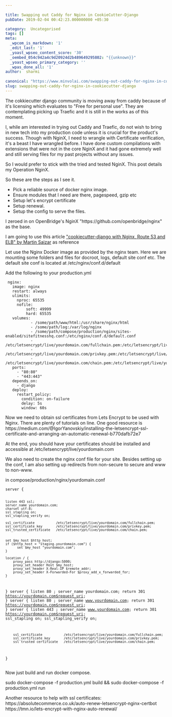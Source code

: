 ```yaml
---
 
title: Swapping out Caddy for Nginx in CookieCutter-Django
pubDate: 2019-02-04 00:42:23.000000000 +05:30

category:  Uncategorised
tags: []
meta:
  _wpcom_is_markdown: '1'
  _edit_last: '1'
  _yoast_wpseo_content_score: '30'
  _oembed_054c942a4c9d20924d2b489649295802: "{{unknown}}"
  _yoast_wpseo_primary_category: ''
  _wpas_done_all: '1'
author:  sharmi
 
canonical: "https://www.minvolai.com/swapping-out-caddy-for-nginx-in-cookiecutter-django/"
slug: swapping-out-caddy-for-nginx-in-cookiecutter-django
---
```

<p>The cokkiecutter django community is moving away from caddy because of it's licensing which evaluates to "Free for personal use". They are contemplating picking up Traefic and it is still in the works as of this moment.</p>
<p>I, while am interested in trying out Caddy and Traefic, do not wish to bring in new tech into my production code unless it is crucial for the product's success. Though with NginX, I need to wrangle with Certificate verification, it's a beast I have wrangled before. I have done custom compilations with extensions that were not in the core NginX and it had gone extremely well and still serving files for my past projects without any issues.</p>
<p>So I would prefer to stick with the tried and tested NginX. This post details my Operation NginX.</p>
<p>So these are the steps as I see it.</p>
<ul>
<li>Pick a reliable source of docker nginx image.</li>
<li>Ensure modules that I need are there, pagespeed, gzip etc</li>
<li>Setup let's encrypt certificate</li>
<li>Setup renewal.</li>
<li>Setup the config to serve the files.</li>
</ul>
<p>I zeroed in on OpenBridge's NginX "https://github.com/openbridge/nginx" as the base.</p>
<p>I am going to use this article <a href="[https://msaizar.com/blog/cookiecutter-django-nginx-route-53-and-elb/]">"cookiecutter-django with Nginx, Route 53 and ELB" by Martin Saizar</a> as reference</p>
<p>Let use the Nginx Docker image as provided by the nginx team. Here we are mounting some folders and files for docroot, logs, default site conf etc. The default site conf is located at /etc/nginx/conf.d/default</p>
<p>Add the following to your production.yml</p>
<pre><code> nginx:
   image: nginx
   restart: always
   ulimits:
     nproc: 65535
     nofile:
         soft: 49999
         hard: 65535
   volumes:
           - /some/path/www/html:/usr/share/nginx/html
           - /some/path/log:/var/log/nginx
           - /some/path/compose/production/nginx/sites-enabled/sitefitnesshq.conf:/etc/nginx/conf.d/default.conf
           - /etc/letsencrypt/live/yourdomain.com/fullchain.pem:/etc/letsencrypt/live/yourdomain.com/fullchain.pem
           - /etc/letsencrypt/live/yourdomain.com/privkey.pem:/etc/letsencrypt/live/yourdomain.com/privkey.pem
           - /etc/letsencrypt/live/yourdomain.com/chain.pem:/etc/letsencrypt/live/yourdomain.com/chain.pem
   ports:
     - "80:80"
     - "443:443"
   depends_on:
     - django
   deploy:
     restart_policy:
       condition: on-failure
       delay: 5s
       window: 60s
</code></pre>
<p>Now we need to obtain ssl certificates from Lets Encrypt to be used with Nginx. There are plenty of tutorials on line. One good resource is https://medium.com/@IgorYanovskiy/installing-the-letsencrypt-ssl-certificate-and-arranging-an-automatic-renewal-b770dafb72e7</p>
<p>At the end, you should have your certificates should be installed and accessible at /etc/letsencrypt/live/yourdomain.com</p>
<p>We also need to create the nginx conf file for your site. Besides setting up the conf, I am also setting up redirects from non-secure to secure and www to non-www.</p>
<p>in compose/production/nginx/yourdomain.conf</p>
<pre><code>server {


    listen 443 ssl;
    server_name yourdomain.com;
    charset utf-8;
    ssl_stapling on;
    ssl_stapling_verify on;

    ssl_certificate           /etc/letsencrypt/live/yourdomain.com/fullchain.pem;
    ssl_certificate_key       /etc/letsencrypt/live/yourdomain.com/privkey.pem;
    ssl_trusted_certificate   /etc/letsencrypt/live/yourdomain.com/chain.pem;


    set $my_host $http_host;
    if ($http_host = "staging.yourdomain.com") {
          set $my_host "yourdomain.com";
    }

    location / {
        proxy_pass http://django:5000;
        proxy_set_header Host $my_host;
        proxy_set_header X-Real-IP $remote_addr;
        proxy_set_header X-Forwarded-For $proxy_add_x_forwarded_for;
    }

}
server {
        listen 80 ;
        server_name yourdomain.com;
        return 301 https://yourdomain.com$request_uri;
}
server {
        listen 80 ;
        server_name www.yourdomain.com;
        return 301 https://yourdomain.com$request_uri;
}
server {
        listen 443 ;
        server_name www.yourdomain.com;
        return 301 https://yourdomain.com$request_uri;
        ssl_stapling on;
        ssl_stapling_verify on;

        ssl_certificate           /etc/letsencrypt/live/yourdomain.com/fullchain.pem;
        ssl_certificate_key       /etc/letsencrypt/live/yourdomain.com/privkey.pem;
        ssl_trusted_certificate   /etc/letsencrypt/live/yourdomain.com/chain.pem;
}
</code></pre>
<p>Now just build and run docker compose.</p>
<p>sudo docker-compose -f production.yml build &amp;&amp; sudo docker-compose -f production.yml run</p>
<p>Another resource to help with ssl certificates: https://absolutecommerce.co.uk/auto-renew-letsencrypt-nginx-certbot<br />
https://tmn.io/lets-encrypt-with-nginx-auto-renewal/</p>
